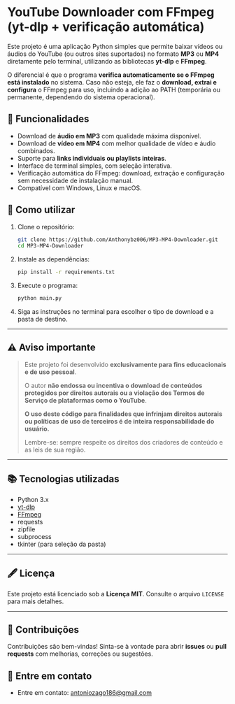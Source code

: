 
# YouTube Downloader com FFmpeg (yt-dlp + verificação automática)

Este projeto é uma aplicação Python simples que permite baixar vídeos ou áudios do YouTube (ou outros sites suportados) no formato **MP3** ou **MP4** diretamente pelo terminal, utilizando as bibliotecas **yt-dlp** e **FFmpeg**.

O diferencial é que o programa **verifica automaticamente se o FFmpeg está instalado** no sistema. Caso não esteja, ele faz o **download, extrai e configura** o FFmpeg para uso, incluindo a adição ao PATH (temporária ou permanente, dependendo do sistema operacional).

## 📝 Funcionalidades

- Download de **áudio em MP3** com qualidade máxima disponível.
- Download de **vídeo em MP4** com melhor qualidade de vídeo e áudio combinados.
- Suporte para **links individuais ou playlists inteiras**.
- Interface de terminal simples, com seleção interativa.
- Verificação automática do FFmpeg: download, extração e configuração sem necessidade de instalação manual.
- Compatível com Windows, Linux e macOS.

## 🚀 Como utilizar

1. Clone o repositório:
   ```bash
   git clone https://github.com/Anthonybz006/MP3-MP4-Downloader.git
   cd MP3-MP4-Downloader
   ```

2. Instale as dependências:
   ```bash
   pip install -r requirements.txt
   ```
   
3. Execute o programa:
   ```bash
   python main.py
   ```

4. Siga as instruções no terminal para escolher o tipo de download e a pasta de destino.

---

## ⚠️ Aviso importante

> Este projeto foi desenvolvido **exclusivamente para fins educacionais e de uso pessoal**.
> 
> O autor **não endossa ou incentiva o download de conteúdos protegidos por direitos autorais ou a violação dos Termos de Serviço de plataformas como o YouTube**.
> 
> **O uso deste código para finalidades que infrinjam direitos autorais ou políticas de uso de terceiros é de inteira responsabilidade do usuário.**
> 
> Lembre-se: sempre respeite os direitos dos criadores de conteúdo e as leis de sua região.

---

## 📚 Tecnologias utilizadas

- Python 3.x
- [yt-dlp](https://github.com/yt-dlp/yt-dlp)
- [FFmpeg](https://ffmpeg.org/)
- requests
- zipfile
- subprocess
- tkinter (para seleção da pasta)

---

## 🖋️ Licença

Este projeto está licenciado sob a **Licença MIT**. Consulte o arquivo `LICENSE` para mais detalhes.

---

## 🤝 Contribuições

Contribuições são bem-vindas! Sinta-se à vontade para abrir **issues** ou **pull requests** com melhorias, correções ou sugestões.

## 📩 Entre em contato
- Entre em contato: [antoniozago186@gmail.com](mailto:antoniozago186@gmail.com)

